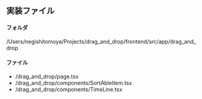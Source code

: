 ## 実装ファイル

#### フォルダ

/Users/negishitomoya/Projects/drag_and_drop/frontend/src/app/drag_and_drop

#### ファイル

- /drag_and_drop/page.tsx
- /drag_and_drop/components/SortAbleItem.tsx
- /drag_and_drop/components/TimeLine.tsx
